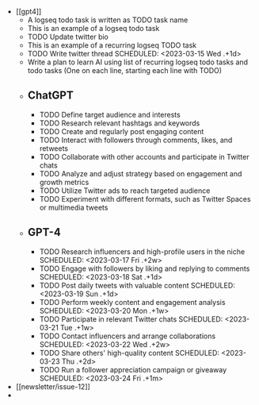 - [[gpt4]]
	- A logseq todo task is written as TODO task name
	- This is an example of a logseq todo task
	- TODO Update twitter bio
	- This is an example of a recurring logseq TODO task
	- TODO  Write twitter thread
	  SCHEDULED: <2023-03-15 Wed .+1d>
	- Write a plan to learn AI using list of recurring logseq todo tasks and todo tasks (One on each line, starting each line with TODO)
	- ## ChatGPT
		- TODO Define target audience and interests
		- TODO Research relevant hashtags and keywords
		- TODO Create and regularly post engaging content
		- TODO Interact with followers through comments, likes, and retweets
		- TODO Collaborate with other accounts and participate in Twitter chats
		- TODO Analyze and adjust strategy based on engagement and growth metrics
		- TODO Utilize Twitter ads to reach targeted audience
		- TODO Experiment with different formats, such as Twitter Spaces or multimedia tweets
	- ## GPT-4
		- TODO Research influencers and high-profile users in the niche
		  SCHEDULED: <2023-03-17 Fri .+2w>
		- TODO Engage with followers by liking and replying to comments
		  SCHEDULED: <2023-03-18 Sat .+1d>
		- TODO Post daily tweets with valuable content
		  SCHEDULED: <2023-03-19 Sun .+1d>
		- TODO Perform weekly content and engagement analysis
		  SCHEDULED: <2023-03-20 Mon .+1w>
		- TODO Participate in relevant Twitter chats
		  SCHEDULED: <2023-03-21 Tue .+1w>
		- TODO Contact influencers and arrange collaborations
		  SCHEDULED: <2023-03-22 Wed .+2w>
		- TODO Share others' high-quality content
		  SCHEDULED: <2023-03-23 Thu .+2d>
		- TODO Run a follower appreciation campaign or giveaway
		  SCHEDULED: <2023-03-24 Fri .+1m>
- [[newsletter/issue-12]]
-